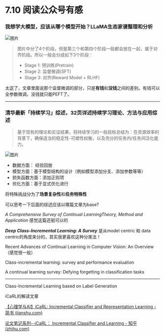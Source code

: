 # 7.10 阅读公众号有感



### 我想学大模型，应该从哪个模型开始？LLaMA生态家谱整理和分析

![图片](https://mmbiz.qpic.cn/mmbiz_jpg/GCNbdU0ticiboPpNZTuiaJwoB47uDruic5Wgr2KtiaPa8IvSziaHX1IZMappB3wGwwtwG638TAIxpBf6dGiaxDMy2aYDQ/640?wx_fmt=jpeg&wxfrom=13&tp=wxpic)

> 图片中分了4个阶段，但是第三个和第四个阶段一般都会放在一起，属于对齐阶段。所以一般会分成如下3个阶段：
>
> - Stage 1: 预训练(Pretrain)
> - Stage 2: 监督微调(SFT)
> - Stage 3: 对齐(Reward Model + RLHF)

太逗了，文章里面说那个监督微调的部分，只是**有钱**和**没钱**之间的差别。有钱可以全参数微调，没钱就只能PEFT了。

------

### 清华最新「持续学习」综述，32页详述持续学习理论、方法与应用综述

> 基于现有的理论和实证结果，将持续学习的一般目标总结为：在资源效率的背景下，确保适当的稳定性-可塑性权衡，以及充分的任务内/任务间泛化能力。

![图片](https://mmbiz.qpic.cn/mmbiz_png/AefvpgiaIPw0tTK9ScgQ2WGFZReNmIWj66qI5bbSRibXyLTicULTMJq3ud2AT5fDQp2SfTuQZiaP6LraZmFeaJBJYw/640?wx_fmt=png&wxfrom=5&wx_lazy=1&wx_co=1&tp=wxpic)

- 数据方面： 经验回放
- 模型方面：基于模型结构的设计（例如模型添加分支、添加参数等等）
- 损失函数方面：添加正则项
- 优化方面：基于显式优化进行



将特殊挑战分为了**场景复杂性**和**任务特殊性**



可以思考一下后面的综述应该以哪篇文章为base? 

*A Comprehensive Survey of Continual LearningTheory, Method and Application*  感觉这篇还挺可以的

***Deep Class-Incremental Learning: A Survey***  是从model centric 和 data centric的角度来分的，其实我更喜欢这种分类法！ 

Recent Advances of Continual Learning in Computer Vision: An Overview （感觉很一般）

Class-incremental learning: survey and performance evaluation

A continual learning survey: Defying forgetting in classification tasks

------

Class-Incremental Learning based on Label Generation



iCaRL的解读文章

[【心理学与AI】iCaRL: Incremental Classifier and Representation Learning - 简书 (jianshu.com)](https://www.jianshu.com/p/66a84f8a3381)

[论文笔记系列--iCaRL： Incremental Classifier and Learning - 知乎 (zhihu.com)](https://zhuanlan.zhihu.com/p/55739596?from_voters_page=true)